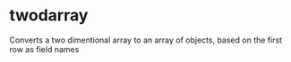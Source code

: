 # twodarray
Converts a two dimentional array to an array of objects, based on the first row as field names
